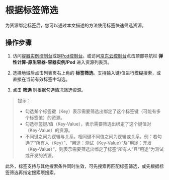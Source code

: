 # 根据标签筛选
为资源绑定标签后，您可以通过本文描述的方法使用标签快速筛选资源。

## 操作步骤

1. 访问[容器实例控制台]( https://cns-console.jdcloud.com/host/container/list)或是[Pod控制台]( https://cns-console.jdcloud.com/host/pod/list)。或访问[京东云控制台](https://console.jdcloud.com)点击顶部导航栏 **弹性计算-原生容器-容器实例/Pod** 进入资源列表页。
2. 选择地域后点击列表页右上角的 **标签筛选**。支持输入键/值进行模糊搜索，或直接在当前有效标签中勾选。

3. 点击 **筛选** 则根据勾选情况筛选资源。
 >提示：
 >* 勾选某个标签键（Key）表示需要筛选出绑定了这个标签键（可能有多个标签值）的资源。
 >* 勾选标签键/值（Key-Value），表示需要筛选出绑定了这个键值对（Key-Value）的资源。
 >* 不同键之间为逻辑与关系，相同键不同值之间为逻辑或关系。例：若勾选了“所有人（Key）”、“用途：测试（Key-Value）”及“用途：开发（Key-Value）”，则表示需要筛选出绑定了标签“所有人”且“用途”为测试或开发的资源。

此外，标签支持与其他搜索条件同时生效，可先搜索再匹配标签筛选，或先根据标签筛选再指定搜索项搜索。
